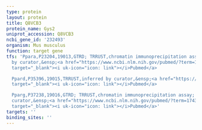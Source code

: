 ```yaml
---
type: protein
layout: protein
title: Q8VCB3
protein_name: Gys2
uniprot_accession: Q8VCB3
ncbi_gene_id: '232493'
organism: Mus musculus
function: target gene
tfs: 'Ppara,P23204,19013,GTRD; TRRUST,chromatin immunoprecipitation assay; inferred
  by curator,&ensp;<a href="https://www.ncbi.nlm.nih.gov/pubmed/?term=17437057%5Buid%5D"
  target="_blank"><i uk-icon="icon: link"></i>Pubmed</a>

  Ppard,P35396,19015,TRRUST,inferred by curator,&ensp;<a href="https://www.ncbi.nlm.nih.gov/pubmed/?term=17437057%5Buid%5D"
  target="_blank"><i uk-icon="icon: link"></i>Pubmed</a>

  Pparg,P37238,19016,GTRD; TRRUST,chromatin immunoprecipitation assay; inferred by
  curator,&ensp;<a href="https://www.ncbi.nlm.nih.gov/pubmed/?term=17437057%5Buid%5D"
  target="_blank"><i uk-icon="icon: link"></i>Pubmed</a>'
targets: ''
binding_sites: ''
---
```

